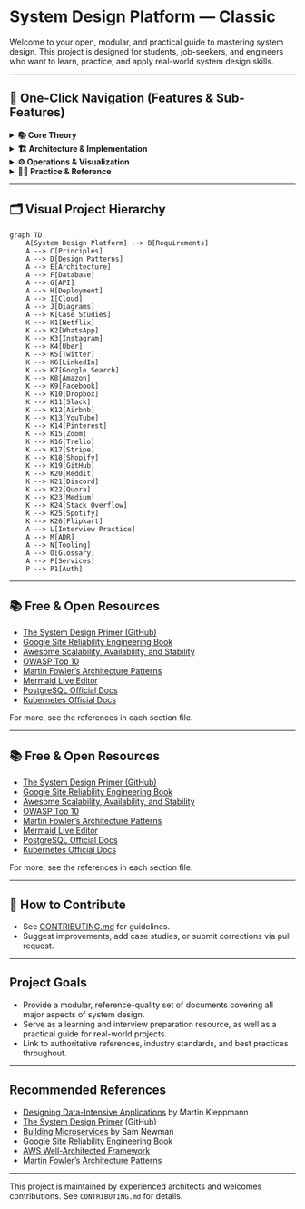 

# System Design Platform — Classic

Welcome to your open, modular, and practical guide to mastering system design. This project is designed for students, job-seekers, and engineers who want to learn, practice, and apply real-world system design skills.

---

## 🧭 One-Click Navigation (Features & Sub-Features)

<details>
<summary><strong>📚 Core Theory</strong></summary>

| 📂 Section         | 🔗 Link | 📝 Sub-Features |
|--------------------|--------|----------------|
| Requirements       | [requirements.md](requirements.md) | Fundamentals, Estimation, Constraints |
| Principles         | [principles.md](principles.md) | Systematic Design, Trade-offs, Reliability, Security, Observability, Cost, Communication |
| Design Patterns    | [patterns.md](patterns.md) | Core, Distributed, Emerging Patterns, Diagrams, Trade-off Tables |
</details>

<details>
<summary><strong>🏗️ Architecture & Implementation</strong></summary>

| 📂 Section         | 🔗 Link | 📝 Sub-Features |
|--------------------|--------|----------------|
| Architecture       | [architecture.md](architecture.md) | High-level Design, Data Flow, Component Diagrams |
| Database           | [database.md](database.md) | Data Modeling, Indexing, Partitioning, Scaling |
| API                | [api.md](api.md) | API Design, Contracts, Versioning, OpenAPI |
</details>

<details>
<summary><strong>⚙️ Operations & Visualization</strong></summary>

| 📂 Section         | 🔗 Link | 📝 Sub-Features |
|--------------------|--------|----------------|
| Deployment         | [deployment.md](deployment.md) | CI/CD, Rollbacks, Blue-Green, Canary |
| Cloud              | [cloud.md](cloud.md) | Cloud-Native, Multi-Region, Resilience |
| Diagrams           | [diagrams.md](diagrams.md) | Visuals, Mermaid, Sequence, Component |
</details>

<details>
<summary><strong>🧑‍💻 Practice & Reference</strong></summary>

| 📂 Section         | 🔗 Link | 📝 Sub-Features |
|--------------------|--------|----------------|
| Case Studies       | [case-studies/README.md](case-studies/README.md) | [Netflix](case-studies/netflix.md), [WhatsApp](case-studies/whatsapp.md), [Instagram](case-studies/instagram.md), [Uber](case-studies/uber.md), [Twitter](case-studies/twitter.md), [LinkedIn](case-studies/linkedin.md), [Google Search](case-studies/google-search.md), [Amazon](case-studies/amazon.md), [Facebook](case-studies/facebook.md), [Dropbox](case-studies/dropbox.md), [Slack](case-studies/slack.md), [Airbnb](case-studies/airbnb.md), [YouTube](case-studies/youtube.md), [Pinterest](case-studies/pinterest.md), [Zoom](case-studies/zoom.md), [Trello](case-studies/trello.md), [Stripe](case-studies/stripe.md), [Shopify](case-studies/shopify.md), [GitHub](case-studies/github.md), [Reddit](case-studies/reddit.md), [Discord](case-studies/discord.md), [Quora](case-studies/quora.md), [Medium](case-studies/medium.md), [Stack Overflow](case-studies/stack-overflow.md), [Spotify](case-studies/spotify.md), [Flipkart](case-studies/flipkart.md) |
| Interview Practice | [interview-practice/README.md](interview-practice/README.md) | Mock Interviews, Q&A, Scenarios |
| ADR                | [adr/README.md](adr/README.md) | Architecture Decision Records, Example: [Monolith vs Microservices](adr/0001-monolith-vs-microservices.md) |
| Tooling            | [tooling/README.md](tooling/README.md) | Templates, [Mermaid Example](tooling/mermaid-template.md) |
| Glossary           | [glossary.md](glossary.md) | Terms, Definitions, Learning Links |
| Services (Auth)    | [services/auth/README.md](services/auth/README.md) | OpenAPI Spec, Auth Service Example |
</details>

---

## 🗂️ Visual Project Hierarchy

```mermaid
graph TD
	A[System Design Platform] --> B[Requirements]
	A --> C[Principles]
	A --> D[Design Patterns]
	A --> E[Architecture]
	A --> F[Database]
	A --> G[API]
	A --> H[Deployment]
	A --> I[Cloud]
	A --> J[Diagrams]
	A --> K[Case Studies]
	K --> K1[Netflix]
	K --> K2[WhatsApp]
	K --> K3[Instagram]
	K --> K4[Uber]
	K --> K5[Twitter]
	K --> K6[LinkedIn]
	K --> K7[Google Search]
	K --> K8[Amazon]
	K --> K9[Facebook]
	K --> K10[Dropbox]
	K --> K11[Slack]
	K --> K12[Airbnb]
	K --> K13[YouTube]
	K --> K14[Pinterest]
	K --> K15[Zoom]
	K --> K16[Trello]
	K --> K17[Stripe]
	K --> K18[Shopify]
	K --> K19[GitHub]
	K --> K20[Reddit]
	K --> K21[Discord]
	K --> K22[Quora]
	K --> K23[Medium]
	K --> K24[Stack Overflow]
	K --> K25[Spotify]
	K --> K26[Flipkart]
	A --> L[Interview Practice]
	A --> M[ADR]
	A --> N[Tooling]
	A --> O[Glossary]
	A --> P[Services]
	P --> P1[Auth]
```

---

## 📚 Free & Open Resources

- [The System Design Primer (GitHub)](https://github.com/donnemartin/system-design-primer)
- [Google Site Reliability Engineering Book](https://sre.google/books/)
- [Awesome Scalability, Availability, and Stability](https://github.com/binhnguyennus/awesome-scalability)
- [OWASP Top 10](https://owasp.org/www-project-top-ten/)
- [Martin Fowler’s Architecture Patterns](https://martinfowler.com/architecture/)
- [Mermaid Live Editor](https://mermaid.live/)
- [PostgreSQL Official Docs](https://www.postgresql.org/docs/)
- [Kubernetes Official Docs](https://kubernetes.io/docs/)

For more, see the references in each section file.

---

## 📚 Free & Open Resources

- [The System Design Primer (GitHub)](https://github.com/donnemartin/system-design-primer)
- [Google Site Reliability Engineering Book](https://sre.google/books/)
- [Awesome Scalability, Availability, and Stability](https://github.com/binhnguyennus/awesome-scalability)
- [OWASP Top 10](https://owasp.org/www-project-top-ten/)
- [Martin Fowler’s Architecture Patterns](https://martinfowler.com/architecture/)
- [Mermaid Live Editor](https://mermaid.live/)
- [PostgreSQL Official Docs](https://www.postgresql.org/docs/)
- [Kubernetes Official Docs](https://kubernetes.io/docs/)

For more, see the references in each section file.

---

## 🤝 How to Contribute
- See [CONTRIBUTING.md](CONTRIBUTING.md) for guidelines.
- Suggest improvements, add case studies, or submit corrections via pull request.

---

## Project Goals
- Provide a modular, reference-quality set of documents covering all major aspects of system design.
- Serve as a learning and interview preparation resource, as well as a practical guide for real-world projects.
- Link to authoritative references, industry standards, and best practices throughout.

---

## Recommended References
- [Designing Data-Intensive Applications](https://dataintensive.net/) by Martin Kleppmann
- [The System Design Primer](https://github.com/donnemartin/system-design-primer) (GitHub)
- [Building Microservices](https://www.oreilly.com/library/view/building-microservices-2nd/9781492034018/) by Sam Newman
- [Google Site Reliability Engineering Book](https://sre.google/books/)
- [AWS Well-Architected Framework](https://aws.amazon.com/architecture/well-architected/)
- [Martin Fowler’s Architecture Patterns](https://martinfowler.com/architecture/)

---

This project is maintained by experienced architects and welcomes contributions. See `CONTRIBUTING.md` for details.